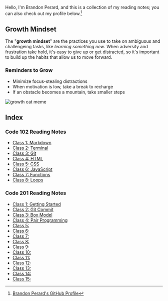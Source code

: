 Hello, I'm Brandon Perard, and this is a collection of my reading notes; you can also check out my profile below.[^1]

## Growth Mindset
The "**growth mindset**" are the practices you use to take on ambiguous and challengeing tasks, like *learning something new*. When adversity and frustration take hold, it's easy to give up or get distracted, so it's important to build up the habits that allow us to move forward.
### Reminders to Grow
- Minimize focus-stealing distractions
- When motivation is low, take a break to recharge
- If an obstacle becomes a mountain, take smaller steps

![growth cat meme](https://live.staticflickr.com/263/18817437423_0fef24a7e6_n.jpg)


## Index

### Code 102 Reading Notes
- [Class 1: Markdown](./markdown)
- [Class 2: Terminal](./terminal)
- [Class 3: Git](./git)
- [Class 4: HTML](./html)
- [Class 5: CSS](./css)
- [Class 6: JavaScript](./javascript)
- [Class 7: Functions](./functions)
- [Class 8: Loops](./loops)

### Code 201 Reading Notes
- [Class 1: Getting Started](./class-01)
- [Class 2: Git Commit](./class-02)
- [Class 3: Box Model](./class-03)
- [Class 4: Pair Programming](./class-04)
- [Class 5: ](./class-05)
- [Class 6: ](./class-06)
- [Class 7: ](./class-07)
- [Class 8: ](./class-08)
- [Class 9: ](./class-09)
- [Class 10: ](./class-10)
- [Class 11: ](./class-11)
- [Class 12: ](./class-12)
- [Class 13: ](./class-13)
- [Class 14: ](./class-14)
- [Class 15: ](./class-15)

[^1]: [Brandon Perard's GitHub Profile](https://github.com/bperard)
